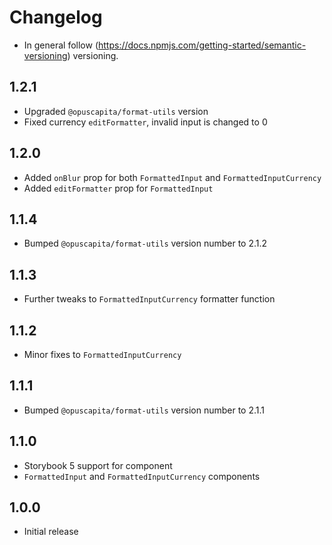 # Changelog

* In general follow (https://docs.npmjs.com/getting-started/semantic-versioning) versioning.

## <next>

## 1.2.1
* Upgraded `@opuscapita/format-utils` version
* Fixed currency `editFormatter`, invalid input is changed to 0

## 1.2.0
* Added `onBlur` prop for both `FormattedInput` and `FormattedInputCurrency`
* Added `editFormatter` prop for `FormattedInput`

## 1.1.4
* Bumped `@opuscapita/format-utils` version number to 2.1.2

## 1.1.3
* Further tweaks to `FormattedInputCurrency` formatter function

## 1.1.2
* Minor fixes to `FormattedInputCurrency`

## 1.1.1
* Bumped `@opuscapita/format-utils` version number to 2.1.1

## 1.1.0
* Storybook 5 support for component
* `FormattedInput` and `FormattedInputCurrency` components

## 1.0.0
* Initial release
